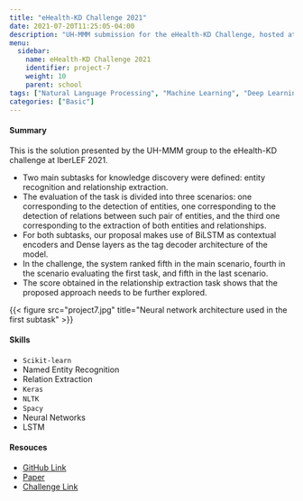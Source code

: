 ```yaml
---
title: "eHealth-KD Challenge 2021"
date: 2021-07-20T11:25:05-04:00
description: "UH-MMM submission for the eHealth-KD Challenge, hosted at the 3rd Iberian Languages Evaluation Forum."
menu:
  sidebar:
    name: eHealth-KD Challenge 2021
    identifier: project-7
    weight: 10
    parent: school
tags: ["Natural Language Processing", "Machine Learning", "Deep Learning", "Importing & Cleaning Data", "Programming"]
categories: ["Basic"]
---
```



#### Summary

This is the solution presented by the UH-MMM group to the eHealth-KD challenge at IberLEF 2021.

* Two main subtasks for knowledge discovery were defined: entity recognition and relationship extraction.
* The evaluation of the task is divided into three scenarios: one corresponding to the detection of entities, one corresponding to the detection of relations between such pair of entities, and the third one corresponding to the extraction of both entities and relationships.
* For both subtasks, our proposal makes use of BiLSTM as contextual encoders and Dense layers as the tag decoder architecture of the model.
* In the challenge, the system ranked fifth in the main scenario, fourth in the scenario evaluating the first task, and fifth in the last scenario.
* The score obtained in the relationship extraction task shows that the proposed approach needs to be further explored.


{{< figure src="project7.jpg" title="Neural network architecture used in the first subtask" >}}

#### **Skills**

- `Scikit-learn`
- Named Entity Recognition
- Relation Extraction
- `Keras`
- `NLTK`
- `Spacy`
- Neural Networks
- LSTM
  

#### Resouces

- [GitHub Link](https://github.com/lorainemg/eHealthKD-competition)
- [Paper](https://github.com/lorainemg/eHealthKD-competition/blob/main/docs/ehealth_paper4.pdf)
- [Challenge Link](https://ehealthkd.github.io/2021)
